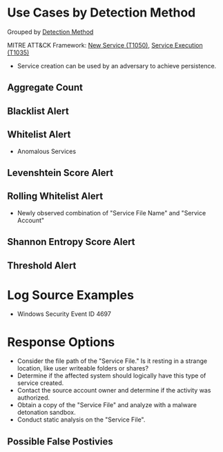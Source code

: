 # Use Cases by Detection Method

Grouped by [Detection Method](/Detection-Methods.md)

MITRE ATT&CK Framework: [New Service (T1050)](https://attack.mitre.org/techniques/T1050), [Service Execution (T1035)](https://attack.mitre.org/techniques/T1035/)

- Service creation can be used by an adversary to achieve persistence.

## Aggregate Count


## Blacklist Alert


## Whitelist Alert
- Anomalous Services

## Levenshtein Score Alert


## Rolling Whitelist Alert
- Newly observed combination of "Service File Name" and "Service Account"

## Shannon Entropy Score Alert


## Threshold Alert


# Log Source Examples
- Windows Security Event ID 4697


# Response Options
- Consider the file path of the "Service File." Is it resting in a strange location, like user writeable folders or shares?
- Determine if the affected system should logically have this type of service created.
- Contact the source account owner and determine if the activity was authorized.
- Obtain a copy of the "Service File" and analyze with a malware detonation sandbox.
- Conduct static analysis on the "Service File".


## Possible False Postivies
